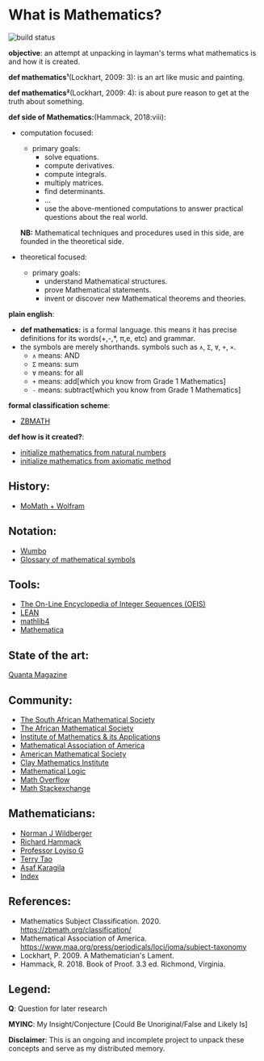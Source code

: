 # What is Mathematics?
![build status](https://github.com/praisetompane/mathematics/actions/workflows/mathematics.yaml/badge.svg) <br>

**objective**: an attempt at unpacking in layman's terms what mathematics is and how it is created.

**def mathematics¹**(Lockhart, 2009: 3): is an art like music and painting.

**def mathematics²**(Lockhart, 2009: 4): is about pure reason to get at the truth about something.

**def side of Mathematics:**(Hammack, 2018:viii):
- computation focused:
     - primary goals:
          - solve equations.
          - compute derivatives.
          - compute integrals.
          - multiply matrices.
          - find determinants.
          - ...
          - use the above-mentioned computations to answer practical questions about the real world.

     **NB:** Mathematical techniques and procedures used in this side, are founded in the theoretical side.
- theoretical focused:
     - primary goals:
          - understand Mathematical structures.
          - prove Mathematical statements.
          - invent or discover new Mathematical theorems and theories.

**plain english**:
- **def mathematics:** is a formal language. this means it has precise definitions for its words(+,-,\*, π,e, etc) and grammar.
- the symbols are merely shorthands.
     symbols such as `∧`, `Σ`, `∀`, `+`, `×`.
     - `∧` means: AND
     - `Σ` means: sum
     - `∀` means: for all
     - `+` means: add[which you know from Grade 1 Mathematics]
     - `-` means: subtract[which you know from Grade 1 Mathematics]

**formal classification scheme**:
- [ZBMATH](https://zbmath.org/classification/)

**def how is it created?**:
- [initialize mathematics from natural numbers](1_mathematical_logic_and_foundations/foundations_numbers_method.txt)
- [initialize mathematics from axiomatic method](1_mathematical_logic_and_foundations/foundations_axiomatic_method.txt)

## History:
- [MoMath + Wolfram](https://history-of-mathematics.org/)

## Notation:
- [Wumbo](https://wumbo.net/symbols/)
- [Glossary of mathematical symbols](https://en.wikipedia.org/wiki/Glossary_of_mathematical_symbols)

## Tools:
- [The On-Line Encyclopedia of Integer Sequences (OEIS)](https://oeis.org)
- [LEAN](https://github.com/leanprover)
- [mathlib4](https://github.com/leanprover-community/mathlib4)
- [Mathematica](https://www.wolfram.com/mathematica/)
## State of the art:
[Quanta Magazine](https://www.quantamagazine.org/mathematics/)

## Community:
- [The South African Mathematical Society](http://www.sams.ac.za)
- [The African Mathematical Society](https://aims.ac.za)
- [Institute of Mathematics & its Applications](https://ima.org.uk)
- [Mathematical Association of America](https://www.maa.org)
- [American Mathematical Society](https://www.ams.org/mr-database)
- [Clay Mathematics Institute](https://www.claymath.org/)
- [Mathematical Logic](https://mathematicallogic.com)
- [Math Overflow](https://mathoverflow.net/)
- [Math Stackexchange](https://math.stackexchange.com/)

## Mathematicians:
- [Norman J Wildberger](https://njwildberger.com)
- [Richard Hammack](https://richardhammack.github.io/index.html)
- [Professor Loyiso G](https://www.up.ac.za/nga-mass/article/2952543/Professor-Loyiso-G.-Nongxa)
- [Terry Tao](https://terrytao.wordpress.com/)
- [Asaf Karagila](https://karagila.org)
- [Index](https://www.math.columbia.edu/~woit/wordpress/)


## References:
- Mathematics Subject Classification. 2020. https://zbmath.org/classification/
- Mathematical Association of America. https://www.maa.org/press/periodicals/loci/joma/subject-taxonomy
- Lockhart, P. 2009. A Mathematician's Lament.
- Hammack, R. 2018. Book of Proof. 3.3 ed. Richmond, Virginia.

## Legend:
**Q**: Question for later research

**MYINC**: My Insight/Conjecture [Could Be Unoriginal/False and Likely Is]

**Disclaimer**: This is an ongoing and incomplete project to unpack these concepts and serve as my distributed memory.